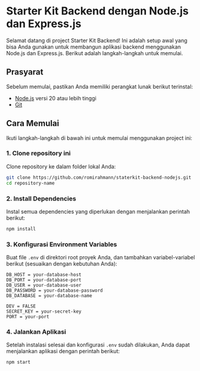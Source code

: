 # Starter Kit Backend dengan Node.js dan Express.js

Selamat datang di project Starter Kit Backend! Ini adalah setup awal yang bisa Anda gunakan untuk membangun aplikasi backend menggunakan Node.js dan Express.js. Berikut adalah langkah-langkah untuk memulai.

## Prasyarat

Sebelum memulai, pastikan Anda memiliki perangkat lunak berikut terinstal:

- [Node.js](https://nodejs.org/) versi 20 atau lebih tinggi
- [Git](https://git-scm.com/)

## Cara Memulai

Ikuti langkah-langkah di bawah ini untuk memulai menggunakan project ini:

### 1. Clone repository ini

Clone repository ke dalam folder lokal Anda:

```bash
git clone https://github.com/romirahmann/staterkit-backend-nodejs.git
cd repository-name
```

### 2. Install Dependencies

Instal semua dependencies yang diperlukan dengan menjalankan perintah berikut:

```bash
npm install
```

### 3. Konfigurasi Environment Variables

Buat file `.env` di direktori root proyek Anda, dan tambahkan variabel-variabel berikut (sesuaikan dengan kebutuhan Anda):

```env
DB_HOST = your-database-host
DB_PORT = your-database-port
DB_USER = your-database-user
DB_PASSWORD = your-database-password
DB_DATABASE = your-database-name

DEV = FALSE
SECRET_KEY = your-secret-key
PORT = your-port
```

### 4. Jalankan Aplikasi

Setelah instalasi selesai dan konfigurasi `.env` sudah dilakukan, Anda dapat menjalankan aplikasi dengan perintah berikut:

```bash
npm start
```

